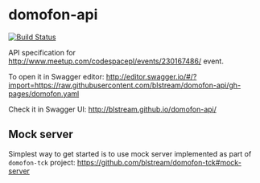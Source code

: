 # domofon-api
[![Build Status](https://travis-ci.org/blstream/domofon-api.svg?branch=gh-pages)](https://travis-ci.org/blstream/domofon-api)

API specification for http://www.meetup.com/codespacepl/events/230167486/ event.

To open it in Swagger editor: http://editor.swagger.io/#/?import=https://raw.githubusercontent.com/blstream/domofon-api/gh-pages/domofon.yaml

Check it in Swagger UI: http://blstream.github.io/domofon-api/

## Mock server

Simplest way to get started is to use mock server implemented as part of `domofon-tck` project: https://github.com/blstream/domofon-tck#mock-server 
